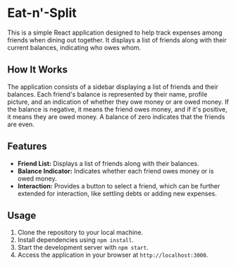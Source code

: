 # Eat-n'-Split
This is a simple React application designed to help track expenses among friends when dining out together. It displays a list of friends along with their current balances, indicating who owes whom.

## How It Works

The application consists of a sidebar displaying a list of friends and their balances. Each friend's balance is represented by their name, profile picture, and an indication of whether they owe money or are owed money. If the balance is negative, it means the friend owes money, and if it's positive, it means they are owed money. A balance of zero indicates that the friends are even.

## Features

- **Friend List:** Displays a list of friends along with their balances.
- **Balance Indicator:** Indicates whether each friend owes money or is owed money.
- **Interaction:** Provides a button to select a friend, which can be further extended for interaction, like settling debts or adding new expenses.
## Usage

1. Clone the repository to your local machine.
2. Install dependencies using `npm install`.
3. Start the development server with `npm start`.
4. Access the application in your browser at `http://localhost:3000`.
